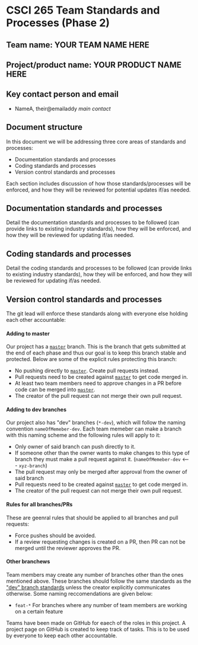 
# CSCI 265 Team Standards and Processes (Phase 2)

## Team name: YOUR TEAM NAME HERE

## Project/product name: YOUR PRODUCT NAME HERE

## Key contact person and email

 - NameA, their@emailaddy *main contact*

## Document structure

In this document we will be addressing three core areas of standards and processes:
 - Documentation standards and processes
 - Coding standards and processes
 - Version control standards and processes

Each section includes discussion of how those standards/processes will be enforced, and how they will be reviewed for potential updates if/as needed.

## Documentation standards and processes

Detail the documentation standards and processes to be followed (can provide links to existing industry standards), how they will be enforced, and how they will be reviewed for updating if/as needed.

## Coding standards and processes

Detail the coding standards and processes to be followed (can provide links to existing industry standards), how they will be enforced, and how they will be reviewed for updating if/as needed.

## Version control standards and processes

The git lead will enforce these standards along with everyone else holding each other accountable:

#### Adding to master

Our project has a [`master`](https://github.com/csci265-team/project/tree/master) branch. 
This is the branch that gets submitted at the end of each phase and thus our goal is to keep this branch stable and protected.
Below are some of the explicit rules protecting this branch:

- No pushing directly to [`master`](https://github.com/csci265-team/project/tree/master). Create pull requests instead.
- Pull requests need to be created against [`master`](https://github.com/csci265-team/project/tree/master) to get code merged in.
- At least two team members need to approve changes in a PR before code can be merged into [`master`](https://github.com/csci265-team/project/tree/master).
- The creator of the pull request can not merge their own pull request.

#### Adding to dev branches

Our project also has "dev" branches (`*-dev`), which will follow the naming convention `nameOfMemeber-dev`.
Each team memeber can make a branch with this naming scheme and the following rules will apply to it:

- Only owner of said branch can push directly to it.
- If someone other than the owner wants to make changes to this type of branch they must make a pull request against it. (`nameOfMemeber-dev` <--- `xyz-branch`)
- The pull request may only be merged after approval from the owner of said branch
- Pull requests need to be created against [`master`](https://github.com/csci265-team/project/tree/master) to get code merged in.
- The creator of the pull request can not merge their own pull request.

#### Rules for all branches/PRs
These are geenral rules that should be applied to all branches and pull requests:

- Force pushes should be avoided.
- If a review requesting changes is created on a PR, then PR can not be merged until the reviewer approves the PR.

#### Other branchews

Team members may create any number of branches other than the ones mentioned above.
These branches should follow the same standards as the ["dev" branch standards](#adding-to-dev-branches) unless the creator explicitly communicates otherwise.
Some naming reccomendations are given below:
- `feat-*` For branches where any number of team members are working on a certain feature


Teams have been made on GitHub for eaech of the roles in this project.
A project page on GitHub is created to keep track of tasks. This is to be used by everyone to keep each other accountable.
